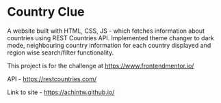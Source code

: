 # Country Clue
A website built with HTML, CSS, JS - which fetches information about countries using REST Countries API. 
Implemented theme changer to dark mode, neighbouring country information for each country displayed and region wise search/filter functionality.

This project is for the challenge at https://www.frontendmentor.io/



API - https://restcountries.com/

Link to site - https://achintw.github.io/
